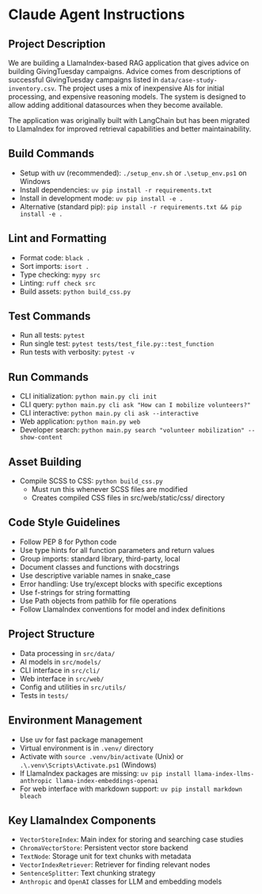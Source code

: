 # Claude Agent Instructions

## Project Description
We are building a LlamaIndex-based RAG application that gives advice on building GivingTuesday campaigns. Advice comes from descriptions of successful GivingTuesday campaigns listed in `data/case-study-inventory.csv`. The project uses a mix of inexpensive AIs for initial processing, and expensive reasoning models. The system is designed to allow adding additional datasources when they become available.

The application was originally built with LangChain but has been migrated to LlamaIndex for improved retrieval capabilities and better maintainability.

## Build Commands
- Setup with uv (recommended): `./setup_env.sh` or `.\setup_env.ps1` on Windows
- Install dependencies: `uv pip install -r requirements.txt` 
- Install in development mode: `uv pip install -e .`
- Alternative (standard pip): `pip install -r requirements.txt && pip install -e .`

## Lint and Formatting
- Format code: `black .`
- Sort imports: `isort .`
- Type checking: `mypy src`
- Linting: `ruff check src`
- Build assets: `python build_css.py`

## Test Commands
- Run all tests: `pytest`
- Run single test: `pytest tests/test_file.py::test_function`
- Run tests with verbosity: `pytest -v`

## Run Commands
- CLI initialization: `python main.py cli init`
- CLI query: `python main.py cli ask "How can I mobilize volunteers?"`
- CLI interactive: `python main.py cli ask --interactive`
- Web application: `python main.py web`
- Developer search: `python main.py search "volunteer mobilization" --show-content`

## Asset Building
- Compile SCSS to CSS: `python build_css.py`
  - Must run this whenever SCSS files are modified
  - Creates compiled CSS files in src/web/static/css/ directory

## Code Style Guidelines
- Follow PEP 8 for Python code
- Use type hints for all function parameters and return values
- Group imports: standard library, third-party, local 
- Document classes and functions with docstrings
- Use descriptive variable names in snake_case
- Error handling: Use try/except blocks with specific exceptions
- Use f-strings for string formatting
- Use Path objects from pathlib for file operations
- Follow LlamaIndex conventions for model and index definitions

## Project Structure
- Data processing in `src/data/`
- AI models in `src/models/`
- CLI interface in `src/cli/`
- Web interface in `src/web/`
- Config and utilities in `src/utils/`
- Tests in `tests/`

## Environment Management
- Use uv for fast package management
- Virtual environment is in `.venv/` directory
- Activate with `source .venv/bin/activate` (Unix) or `.\.venv\Scripts\Activate.ps1` (Windows)
- If LlamaIndex packages are missing: `uv pip install llama-index-llms-anthropic llama-index-embeddings-openai`
- For web interface with markdown support: `uv pip install markdown bleach`

## Key LlamaIndex Components
- `VectorStoreIndex`: Main index for storing and searching case studies
- `ChromaVectorStore`: Persistent vector store backend
- `TextNode`: Storage unit for text chunks with metadata
- `VectorIndexRetriever`: Retriever for finding relevant nodes
- `SentenceSplitter`: Text chunking strategy
- `Anthropic` and `OpenAI` classes for LLM and embedding models